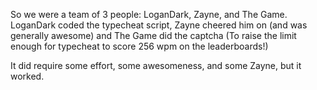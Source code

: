 So we were a team of 3 people: LoganDark, Zayne, and The Game. LoganDark coded the typecheat script, Zayne cheered him on (and was generally awesome) and The Game did the captcha (To raise the limit enough for typecheat to score 256 wpm on the leaderboards!)

It did require some effort, some awesomeness, and some Zayne, but it worked.
